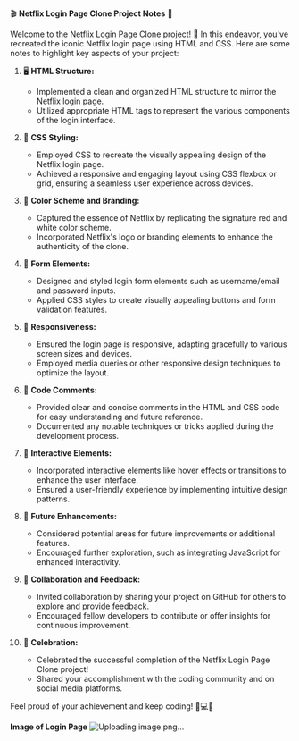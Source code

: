 🎬 **Netflix Login Page Clone Project Notes** 🍿

Welcome to the Netflix Login Page Clone project! 🚀 In this endeavor, you've recreated the iconic Netflix login page using HTML and CSS. Here are some notes to highlight key aspects of your project:

1. 🖥️ **HTML Structure:**
   - Implemented a clean and organized HTML structure to mirror the Netflix login page.
   - Utilized appropriate HTML tags to represent the various components of the login interface.

2. 🎨 **CSS Styling:**
   - Employed CSS to recreate the visually appealing design of the Netflix login page.
   - Achieved a responsive and engaging layout using CSS flexbox or grid, ensuring a seamless user experience across devices.

3. 🌈 **Color Scheme and Branding:**
   - Captured the essence of Netflix by replicating the signature red and white color scheme.
   - Incorporated Netflix's logo or branding elements to enhance the authenticity of the clone.

4. 🔑 **Form Elements:**
   - Designed and styled login form elements such as username/email and password inputs.
   - Applied CSS styles to create visually appealing buttons and form validation features.

5. 📱 **Responsiveness:**
   - Ensured the login page is responsive, adapting gracefully to various screen sizes and devices.
   - Employed media queries or other responsive design techniques to optimize the layout.

6. 🧐 **Code Comments:**
   - Provided clear and concise comments in the HTML and CSS code for easy understanding and future reference.
   - Documented any notable techniques or tricks applied during the development process.

7. 🔄 **Interactive Elements:**
   - Incorporated interactive elements like hover effects or transitions to enhance the user interface.
   - Ensured a user-friendly experience by implementing intuitive design patterns.

8. 🚧 **Future Enhancements:**
   - Considered potential areas for future improvements or additional features.
   - Encouraged further exploration, such as integrating JavaScript for enhanced interactivity.

9. 🤝 **Collaboration and Feedback:**
   - Invited collaboration by sharing your project on GitHub for others to explore and provide feedback.
   - Encouraged fellow developers to contribute or offer insights for continuous improvement.

10. 🎉 **Celebration:**
    - Celebrated the successful completion of the Netflix Login Page Clone project!
    - Shared your accomplishment with the coding community and on social media platforms.

Feel proud of your achievement and keep coding! 🚧💻✨

**Image of Login Page**
![Uploading image.png…]()

